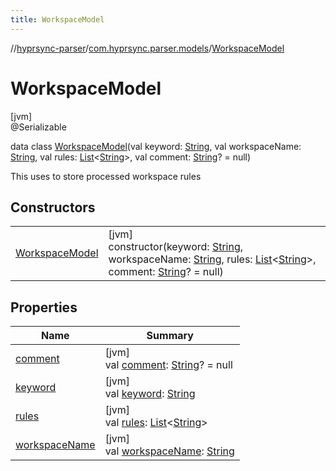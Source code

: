 ```yaml
---
title: WorkspaceModel
---
```

//[hyprsync-parser](../../../index.html)/[com.hyprsync.parser.models](../index.html)/[WorkspaceModel](index.html)



# WorkspaceModel



[jvm]\
@Serializable



data class [WorkspaceModel](index.html)(val keyword: [String](https://kotlinlang.org/api/core/kotlin-stdlib/kotlin/-string/index.html), val workspaceName: [String](https://kotlinlang.org/api/core/kotlin-stdlib/kotlin/-string/index.html), val rules: [List](https://kotlinlang.org/api/core/kotlin-stdlib/kotlin.collections/-list/index.html)&lt;[String](https://kotlinlang.org/api/core/kotlin-stdlib/kotlin/-string/index.html)&gt;, val comment: [String](https://kotlinlang.org/api/core/kotlin-stdlib/kotlin/-string/index.html)? = null)

This uses to store processed workspace rules



## Constructors


| | |
|---|---|
| [WorkspaceModel](-workspace-model.html) | [jvm]<br>constructor(keyword: [String](https://kotlinlang.org/api/core/kotlin-stdlib/kotlin/-string/index.html), workspaceName: [String](https://kotlinlang.org/api/core/kotlin-stdlib/kotlin/-string/index.html), rules: [List](https://kotlinlang.org/api/core/kotlin-stdlib/kotlin.collections/-list/index.html)&lt;[String](https://kotlinlang.org/api/core/kotlin-stdlib/kotlin/-string/index.html)&gt;, comment: [String](https://kotlinlang.org/api/core/kotlin-stdlib/kotlin/-string/index.html)? = null) |


## Properties


| Name | Summary |
|---|---|
| [comment](comment.html) | [jvm]<br>val [comment](comment.html): [String](https://kotlinlang.org/api/core/kotlin-stdlib/kotlin/-string/index.html)? = null |
| [keyword](keyword.html) | [jvm]<br>val [keyword](keyword.html): [String](https://kotlinlang.org/api/core/kotlin-stdlib/kotlin/-string/index.html) |
| [rules](rules.html) | [jvm]<br>val [rules](rules.html): [List](https://kotlinlang.org/api/core/kotlin-stdlib/kotlin.collections/-list/index.html)&lt;[String](https://kotlinlang.org/api/core/kotlin-stdlib/kotlin/-string/index.html)&gt; |
| [workspaceName](workspace-name.html) | [jvm]<br>val [workspaceName](workspace-name.html): [String](https://kotlinlang.org/api/core/kotlin-stdlib/kotlin/-string/index.html) |
